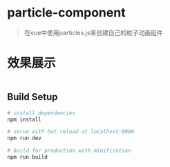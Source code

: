 # particle-component

> 在vue中使用particles.js来创建自己的粒子动画组件
# 效果展示

<img scr="src/assets/demo.png">

## Build Setup

``` bash
# install dependencies
npm install

# serve with hot reload at localhost:8080
npm run dev

# build for production with minification
npm run build

